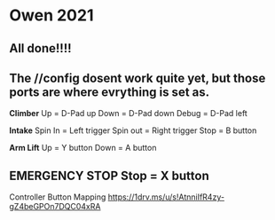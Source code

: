 # Owen 2021

All done!!!!
-
The //config dosent work quite yet, but those ports are where evrything is set as. 
-
**Climber**
Up = D-Pad up
Down = D-Pad down 
Debug = D-Pad left 

**Intake** 
Spin In = Left trigger 
Spin out = Right trigger 
Stop = B button 

**Arm Lift**
Up = Y button 
Down = A button 

**EMERGENCY STOP**
Stop = X button 
- 
Controller Button Mapping 
https://1drv.ms/u/s!AtnniIfR4zy-gZ4beGPOn7DQC04xRA
